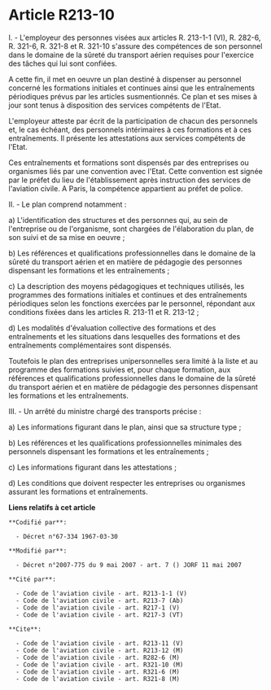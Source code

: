 # Article R213-10

I. - L'employeur des personnes visées aux articles R. 213-1-1 (VI), R. 282-6, R. 321-6, R. 321-8 et R. 321-10 s'assure des
compétences de son personnel dans le domaine de la sûreté du transport aérien requises pour l'exercice des tâches qui lui
sont confiées.

A cette fin, il met en oeuvre un plan destiné à dispenser au personnel concerné les formations initiales et continues ainsi
que les entraînements périodiques prévus par les articles susmentionnés. Ce plan et ses mises à jour sont tenus à disposition
des services compétents de l'Etat.

L'employeur atteste par écrit de la participation de chacun des personnels et, le cas échéant, des personnels intérimaires à
ces formations et à ces entraînements. Il présente les attestations aux services compétents de l'Etat.

Ces entraînements et formations sont dispensés par des entreprises ou organismes liés par une convention avec l'Etat. Cette
convention est signée par le préfet du lieu de l'établissement après instruction des services de l'aviation civile. A Paris,
la compétence appartient au préfet de police.

II. - Le plan comprend notamment :

a) L'identification des structures et des personnes qui, au sein de l'entreprise ou de l'organisme, sont chargées de
l'élaboration du plan, de son suivi et de sa mise en oeuvre ;

b) Les références et qualifications professionnelles dans le domaine de la sûreté du transport aérien et en matière de
pédagogie des personnes dispensant les formations et les entraînements ;

c) La description des moyens pédagogiques et techniques utilisés, les programmes des formations initiales et continues et des
entraînements périodiques selon les fonctions exercées par le personnel, répondant aux conditions fixées dans les articles R.
213-11 et R. 213-12 ;

d) Les modalités d'évaluation collective des formations et des entraînements et les situations dans lesquelles des formations
et des entraînements complémentaires sont dispensés.

Toutefois le plan des entreprises unipersonnelles sera limité à la liste et au programme des formations suivies et, pour
chaque formation, aux références et qualifications professionnelles dans le domaine de la sûreté du transport aérien et en
matière de pédagogie des personnes dispensant les formations et les entraînements.

III. - Un arrêté du ministre chargé des transports précise :

a) Les informations figurant dans le plan, ainsi que sa structure type ;

b) Les références et les qualifications professionnelles minimales des personnels dispensant les formations et les
entraînements ;

c) Les informations figurant dans les attestations ;

d) Les conditions que doivent respecter les entreprises ou organismes assurant les formations et entraînements.

**Liens relatifs à cet article**

	**Codifié par**:

	  - Décret n°67-334 1967-03-30

	**Modifié par**:

	  - Décret n°2007-775 du 9 mai 2007 - art. 7 () JORF 11 mai 2007

	**Cité par**:

	  - Code de l'aviation civile - art. R213-1-1 (V)
	  - Code de l'aviation civile - art. R213-7 (Ab)
	  - Code de l'aviation civile - art. R217-1 (V)
	  - Code de l'aviation civile - art. R217-3 (VT)

	**Cite**:

	  - Code de l'aviation civile - art. R213-11 (V)
	  - Code de l'aviation civile - art. R213-12 (M)
	  - Code de l'aviation civile - art. R282-6 (M)
	  - Code de l'aviation civile - art. R321-10 (M)
	  - Code de l'aviation civile - art. R321-6 (M)
	  - Code de l'aviation civile - art. R321-8 (M)
